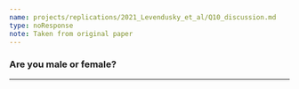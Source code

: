 ```yaml
---
name: projects/replications/2021_Levendusky_et_al/Q10_discussion.md
type: noResponse
note: Taken from original paper
---
```


### Are you male or female?
 

---
